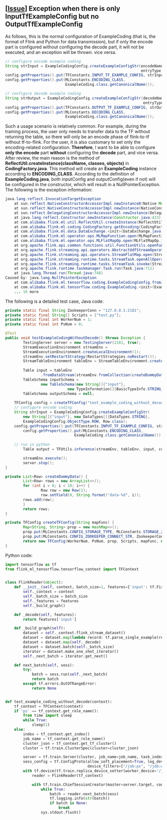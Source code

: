 ## [[Issue](https://github.com/alibaba/flink-ai-extended/issues/10)] Exception when there is only InputTfExampleConfig but no OutputTfExampleConfig

As follows, this is the normal configuration of ExampleCoding (that is, the format of Flink and Python for data transmission), but if only the encode part is configured without configuring the decode part, it will not be executed, and an exception will be thrown. vice versa.

```java
// configure encode example coding
String strInput = ExampleCodingConfig.createExampleConfigStr(encodeNames, encodeTypes, 
                                                             entryType, entryClass);
config.getProperties().put(TFConstants.INPUT_TF_EXAMPLE_CONFIG, strInput);
config.getProperties().put(MLConstants.ENCODING_CLASS,
                           ExampleCoding.class.getCanonicalName());

// configure decode example coding
String strOutput = ExampleCodingConfig.createExampleConfigStr(decodeNames, decodeTypes, 
                                                              entryType, entryClass);
config.getProperties().put(TFConstants.OUTPUT_TF_EXAMPLE_CONFIG, strOutput);
config.getProperties().put(MLConstants.DECODING_CLASS, 
                           ExampleCoding.class.getCanonicalName());
```

Such a usage scenario is relatively common. For example, during the training process, the user only needs to transfer data to the TF without returning the table, so there will only be an encode phase of flink-to-tf without tf-to-flink. For the user, it is also customary to set only the encoding-related configuration.
**Therefore**, I want to be able to configure **only the encode** part **without** configuring the **decode** part, and vice versa.
After review, the main reason is the method of **ReflectUtil.createInstance(className, classes, objects)** in **CodingFactory.java**. This method will create an **ExampleCoding** instance according to **ENCODING_CLASS**. According to the definition of **ExampleCoding.java**, both inputConfig and outputConfig(even if not) will be configured in the constructor, which will result in a NullPointerException.
The following is the exception information:

```java
java.lang.reflect.InvocationTargetException
	at sun.reflect.NativeConstructorAccessorImpl.newInstance0(Native Method)
	at sun.reflect.NativeConstructorAccessorImpl.newInstance(NativeConstructorAccessorImpl.java:62)
	at sun.reflect.DelegatingConstructorAccessorImpl.newInstance(DelegatingConstructorAccessorImpl.java:45)
	at java.lang.reflect.Constructor.newInstance(Constructor.java:423)
	at com.alibaba.flink.ml.util.ReflectUtil.createInstance(ReflectUtil.java:36)
	at com.alibaba.flink.ml.coding.CodingFactory.getEncoding(CodingFactory.java:49)
	at com.alibaba.flink.ml.data.DataExchange.<init>(DataExchange.java:58)
	at com.alibaba.flink.ml.operator.ops.MLMapFunction.open(MLMapFunction.java:80)
	at com.alibaba.flink.ml.operator.ops.MLFlatMapOp.open(MLFlatMapOp.java:51)
	at org.apache.flink.api.common.functions.util.FunctionUtils.openFunction(FunctionUtils.java:36)
	at org.apache.flink.streaming.api.operators.AbstractUdfStreamOperator.open(AbstractUdfStreamOperator.java:102)
	at org.apache.flink.streaming.api.operators.StreamFlatMap.open(StreamFlatMap.java:43)
	at org.apache.flink.streaming.runtime.tasks.StreamTask.openAllOperators(StreamTask.java:424)
	at org.apache.flink.streaming.runtime.tasks.StreamTask.invoke(StreamTask.java:290)
	at org.apache.flink.runtime.taskmanager.Task.run(Task.java:711)
	at java.lang.Thread.run(Thread.java:748)
Caused by: java.lang.NullPointerException
	at com.alibaba.flink.ml.tensorflow.coding.ExampleCodingConfig.fromJsonObject(ExampleCodingConfig.java:100)
	at com.alibaba.flink.ml.tensorflow.coding.ExampleCoding.<init>(ExampleCoding.java:57)
	... 16 more
```

The following is a detailed test case, Java code:

```java
private static final String ZookeeperConn = "127.0.0.1:2181";
private static final String[] Scripts = {"test.py"};
private static final int WorkerNum = 1;
private static final int PsNum = 0;

@Test
public void testExampleCodingWithoutDecode() throws Exception {
		TestingServer server = new TestingServer(2181, true);
		StreamExecutionEnvironment streamEnv = 
      	StreamExecutionEnvironment.createLocalEnvironment(1);
		streamEnv.setRestartStrategy(RestartStrategies.noRestart());
		StreamTableEnvironment tableEnv = StreamTableEnvironment.create(streamEnv);
  
		Table input = tableEnv
				.fromDataStream(streamEnv.fromCollection(createDummyData()), "input");
		TableSchema inputSchema = 
				new TableSchema(new String[]{"input"}, 
                    		new TypeInformation[]{BasicTypeInfo.STRING_TYPE_INFO});
		TableSchema outputSchema = null;
  
  	TFConfig config = createTFConfig("test_example_coding_without_decode");
  	// configure encode coding
  	String strInput = ExampleCodingConfig.createExampleConfigStr(
      	new String[]{"input"}, new DataTypes[]{DataTypes.STRING}, 
      	ExampleCodingConfig.ObjectType.ROW, Row.class);
  	config.getProperties().put(TFConstants.INPUT_TF_EXAMPLE_CONFIG, strInput);
		config.getProperties().put(MLConstants.ENCODING_CLASS, 
                               ExampleCoding.class.getCanonicalName());
  
  	// run in python
		Table output = TFUtils.inference(streamEnv, tableEnv, input, config, outputSchema);

		streamEnv.execute();
		server.stop();
}

private List<Row> createDummyData() {
		List<Row> rows = new ArrayList<>();
		for (int i = 0; i < 10; i++) {
				Row row = new Row(1);
				row.setField(0, String.format("data-%d", i));
        rows.add(row);
		}
		return rows;
}

private TFConfig createTFConfig(String mapFunc) {
		Map<String, String> prop = new HashMap<>();
		prop.put(MLConstants.CONFIG_STORAGE_TYPE, MLConstants.STORAGE_ZOOKEEPER);
		prop.put(MLConstants.CONFIG_ZOOKEEPER_CONNECT_STR, ZookeeperConn);
		return new TFConfig(WorkerNum, PsNum, prop, Scripts, mapFunc, null);
}
```

Python code:

```python
import tensorflow as tf
from flink_ml_tensorflow.tensorflow_context import TFContext


class FlinkReader(object):
    def __init__(self, context, batch_size=1, features={'input': tf.FixedLenFeature([], tf.string)}):
        self._context = context
        self._batch_size = batch_size
        self._features = features
        self._build_graph()

    def _decode(self, features):
        return features['input']

    def _build_graph(self):
        dataset = self._context.flink_stream_dataset()
        dataset = dataset.map(lambda record: tf.parse_single_example(record, features=self._features))
        dataset = dataset.map(self._decode)
        dataset = dataset.batch(self._batch_size)
        iterator = dataset.make_one_shot_iterator()
        self._next_batch = iterator.get_next()

    def next_batch(self, sess):
        try:
            batch = sess.run(self._next_batch)
            return batch
        except tf.errors.OutOfRangeError:
            return None


def test_example_coding_without_decode(context):
    tf_context = TFContext(context)
    if 'ps' == tf_context.get_role_name():
        from time import sleep
        while True:
            sleep(1)
    else:
        index = tf_context.get_index()
        job_name = tf_context.get_role_name()
        cluster_json = tf_context.get_tf_cluster()
        cluster = tf.train.ClusterSpec(cluster=cluster_json)

        server = tf.train.Server(cluster, job_name=job_name, task_index=index)
        sess_config = tf.ConfigProto(allow_soft_placement=True, log_device_placement=False,
                                     device_filters=["/job:ps", "/job:worker/task:%d" % index])
        with tf.device(tf.train.replica_device_setter(worker_device='/job:worker/task:' + str(index), cluster=cluster)):
            reader = FlinkReader(tf_context)

            with tf.train.ChiefSessionCreator(master=server.target, config=sess_config).create_session() as sess:
                while True:
                    batch = reader.next_batch(sess)
                    tf.logging.info(str(batch))
                    if batch is None:
                        break
                sys.stdout.flush()
```

